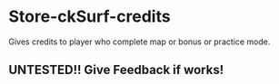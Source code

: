 # Store-ckSurf-credits
Gives credits to player who complete map or bonus or practice mode.
## UNTESTED!! Give Feedback if works!
